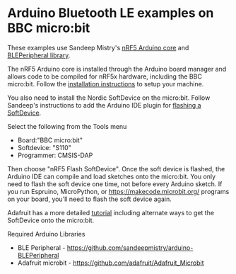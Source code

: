 # Arduino Bluetooth LE examples on BBC micro:bit 

These examples use Sandeep Mistry's [nRF5 Arduino core](https://github.com/sandeepmistry/arduino-nRF5) and [BLEPeripheral library](https://github.com/sandeepmistry/arduino-BLEPeripheral).

The nRF5 Arduino core is installed through the Arduino board manager and allows code to be compiled for nRF5x hardware, including the BBC micro:bit. Follow the [installation instructions](https://github.com/sandeepmistry/arduino-nRF5#installing) to setup your machine. 

You also need to install the Nordic SoftDevice on the micro:bit. Follow Sandeep's instructions to add the Arduino IDE plugin for [flashing a SoftDevice](https://github.com/sandeepmistry/arduino-nRF5#flashing-a-softdevice).

Select the following from the Tools menu
 * Board:"BBC micro:bit"
 * Softdevice: "S110"
 * Programmer: CMSIS-DAP

Then choose "nRF5 Flash SoftDevice". Once the soft device is flashed, the Arduino IDE can compile and load sketches onto the micro:bit. 
You only need to flash the soft device one time, not before every Arduino sketch. If you run Espruino, MicroPython, or https://makecode.microbit.org/ programs on your board, you'll need to flash the soft device again.

Adafruit has a more detailed [tutorial](https://learn.adafruit.com/use-micro-bit-with-arduino/overview) including alternate ways to get the SoftDevice onto the micro:bit.

Required Arduino Libraries
 * BLE Peripheral - https://github.com/sandeepmistry/arduino-BLEPeripheral
 * Adafruit microbit - https://github.com/adafruit/Adafruit_Microbit
 